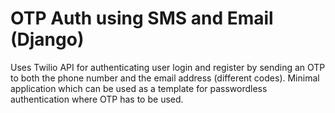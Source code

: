 # OTP Auth using SMS and Email (Django)
Uses Twilio API for authenticating user login and register by sending an OTP to both the phone number and the email address (different codes). Minimal application which can be used as a template for passwordless authentication where OTP has to be used.
